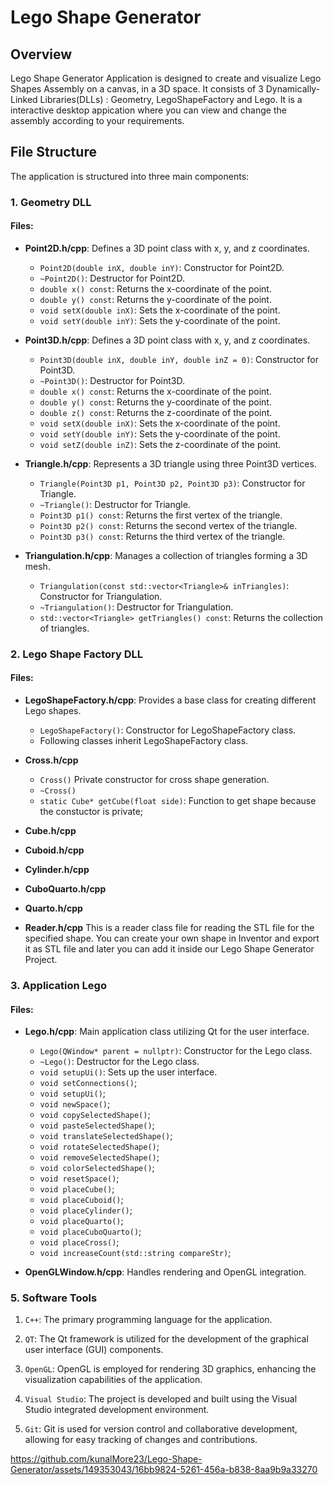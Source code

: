 # Lego Shape Generator
 
## Overview
Lego Shape Generator Application is designed to create and visualize Lego Shapes Assembly on a canvas, in a 3D space. It consists of 3 Dynamically-Linked Libraries(DLLs) : Geometry, LegoShapeFactory and Lego. It is a interactive desktop appication where you can view and change the assembly according to your requirements.
 
## File Structure
The application is structured into three main components:
 
### 1. Geometry DLL
#### Files:
- **Point2D.h/cpp**: Defines a 3D point class with x, y, and z coordinates.
    - `Point2D(double inX, double inY)`: Constructor for Point2D.
    - `~Point2D()`: Destructor for Point2D.
    - `double x() const`: Returns the x-coordinate of the point.
    - `double y() const`: Returns the y-coordinate of the point.
    - `void setX(double inX)`: Sets the x-coordinate of the point.
    - `void setY(double inY)`: Sets the y-coordinate of the point.

- **Point3D.h/cpp**: Defines a 3D point class with x, y, and z coordinates.
    - `Point3D(double inX, double inY, double inZ = 0)`: Constructor for Point3D.
    - `~Point3D()`: Destructor for Point3D.
    - `double x() const`: Returns the x-coordinate of the point.
    - `double y() const`: Returns the y-coordinate of the point.
    - `double z() const`: Returns the z-coordinate of the point.
    - `void setX(double inX)`: Sets the x-coordinate of the point.
    - `void setY(double inY)`: Sets the y-coordinate of the point.
    - `void setZ(double inZ)`: Sets the z-coordinate of the point.
 
- **Triangle.h/cpp**: Represents a 3D triangle using three Point3D vertices.
    - `Triangle(Point3D p1, Point3D p2, Point3D p3)`: Constructor for Triangle.
    - `~Triangle()`: Destructor for Triangle.
    - `Point3D p1() const`: Returns the first vertex of the triangle.
    - `Point3D p2() const`: Returns the second vertex of the triangle.
    - `Point3D p3() const`: Returns the third vertex of the triangle.
 
- **Triangulation.h/cpp**: Manages a collection of triangles forming a 3D mesh.
    - `Triangulation(const std::vector<Triangle>& inTriangles)`: Constructor for Triangulation.
    - `~Triangulation()`: Destructor for Triangulation.
    - `std::vector<Triangle> getTriangles() const`: Returns the collection of triangles.
 
### 2. Lego Shape Factory DLL
#### Files:
- **LegoShapeFactory.h/cpp**: Provides a base class for creating different Lego shapes.
    - `LegoShapeFactory()`: Constructor for LegoShapeFactory class.
    - Following classes inherit LegoShapeFactory class.
- **Cross.h/cpp**
    - `Cross()` Private constructor for cross shape generation.
    - `~Cross()`
    - `static Cube* getCube(float side)`: Function to get shape because the constuctor is private;
- **Cube.h/cpp**
- **Cuboid.h/cpp**
- **Cylinder.h/cpp**
- **CuboQuarto.h/cpp**
- **Quarto.h/cpp**

- **Reader.h/cpp** This is a reader class file for reading the STL file for the specified shape. You can create your own shape in Inventor and export it as STL file and later you can add it inside our Lego Shape Generator Project.
 
### 3. Application Lego
#### Files:
- **Lego.h/cpp**: Main application class utilizing Qt for the user interface.
    - `Lego(QWindow* parent = nullptr)`: Constructor for the Lego class.
    - `~Lego()`: Destructor for the Lego class.
    - `void setupUi()`: Sets up the user interface.
    - `void setConnections()`;
    - `void setupUi()`;
    - `void newSpace()`;
    - `void copySelectedShape()`;
    - `void pasteSelectedShape()`;
    - `void translateSelectedShape()`;
    - `void rotateSelectedShape()`;
    - `void removeSelectedShape()`;
    - `void colorSelectedShape()`;
    - `void resetSpace()`;
    - `void placeCube()`;
    - `void placeCuboid()`;
    - `void placeCylinder()`;
    - `void placeQuarto()`;
    - `void placeCuboQuarto()`;
    - `void placeCross()`;
    - `void increaseCount(std::string compareStr)`;
 
- **OpenGLWindow.h/cpp**: Handles rendering and OpenGL integration.
 
### 5. Software Tools
 
1. `C++`: The primary programming language for the application.
 
2. `QT`: The Qt framework is utilized for the development of the graphical user interface (GUI) components.
 
3. `OpenGL`: OpenGL is employed for rendering 3D graphics, enhancing the visualization capabilities of the application.
 
4. `Visual Studio`: The project is developed and built using the Visual Studio integrated development environment.
 
5. `Git`: Git is used for version control and collaborative development, allowing for easy tracking of changes and contributions.


https://github.com/kunalMore23/Lego-Shape-Generator/assets/149353043/16bb9824-5261-456a-b838-8aa9b9a33270

